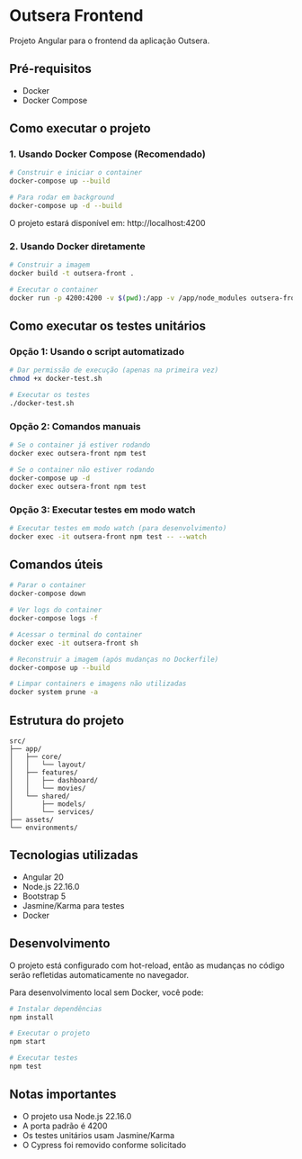 # Outsera Frontend

Projeto Angular para o frontend da aplicação Outsera.

## Pré-requisitos

- Docker
- Docker Compose

## Como executar o projeto

### 1. Usando Docker Compose (Recomendado)

```bash
# Construir e iniciar o container
docker-compose up --build

# Para rodar em background
docker-compose up -d --build
```

O projeto estará disponível em: http://localhost:4200

### 2. Usando Docker diretamente

```bash
# Construir a imagem
docker build -t outsera-front .

# Executar o container
docker run -p 4200:4200 -v $(pwd):/app -v /app/node_modules outsera-front
```

## Como executar os testes unitários

### Opção 1: Usando o script automatizado

```bash
# Dar permissão de execução (apenas na primeira vez)
chmod +x docker-test.sh

# Executar os testes
./docker-test.sh
```

### Opção 2: Comandos manuais

```bash
# Se o container já estiver rodando
docker exec outsera-front npm test

# Se o container não estiver rodando
docker-compose up -d
docker exec outsera-front npm test
```

### Opção 3: Executar testes em modo watch

```bash
# Executar testes em modo watch (para desenvolvimento)
docker exec -it outsera-front npm test -- --watch
```

## Comandos úteis

```bash
# Parar o container
docker-compose down

# Ver logs do container
docker-compose logs -f

# Acessar o terminal do container
docker exec -it outsera-front sh

# Reconstruir a imagem (após mudanças no Dockerfile)
docker-compose up --build

# Limpar containers e imagens não utilizadas
docker system prune -a
```

## Estrutura do projeto

```
src/
├── app/
│   ├── core/
│   │   └── layout/
│   ├── features/
│   │   ├── dashboard/
│   │   └── movies/
│   └── shared/
│       ├── models/
│       └── services/
├── assets/
└── environments/
```

## Tecnologias utilizadas

- Angular 20
- Node.js 22.16.0
- Bootstrap 5
- Jasmine/Karma para testes
- Docker

## Desenvolvimento

O projeto está configurado com hot-reload, então as mudanças no código serão refletidas automaticamente no navegador.

Para desenvolvimento local sem Docker, você pode:

```bash
# Instalar dependências
npm install

# Executar o projeto
npm start

# Executar testes
npm test
```

## Notas importantes

- O projeto usa Node.js 22.16.0
- A porta padrão é 4200
- Os testes unitários usam Jasmine/Karma
- O Cypress foi removido conforme solicitado
